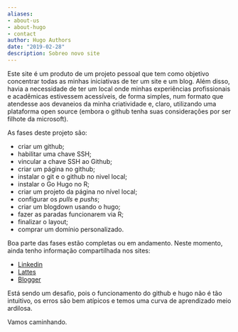 ```yaml
---
aliases:
- about-us
- about-hugo
- contact
author: Hugo Authors
date: "2019-02-28"
description: Sobreo novo site
---
```


Este site é um produto de um projeto pessoal que tem como objetivo concentrar todas as minhas iniciativas de ter um site e um blog. Além disso, havia a necessidade de ter um local onde minhas experiências profissionais e acadêmicas estivessem acessíveis, de forma simples, num formato que atendesse aos devaneios da minha criatividade e, claro, utilizando uma plataforma open source (embora o github tenha suas considerações por ser filhote da microsoft).

As fases deste projeto são:

-   criar um github;
-   habilitar uma chave SSH;
-   vincular a chave SSH ao Github;
-   criar um página no github;
-   instalar o git e o github no nivel local;
-   instalar o Go Hugo no R;
-   criar um projeto da página no nível local;
-   configurar os *pulls* e *pushs*;
-   criar um blogdown usando o hugo;
-   fazer as paradas funcionarem via R;
-   finalizar o layout;
-   comprar um domínio personalizado.

Boa parte das fases estão completas ou em andamento. Neste momento, ainda tenho informação compartilhada nos sites:

-   [Linkedin](https://www.linkedin.com/in/denis-or/)
-   [Lattes](http://lattes.cnpq.br/7838408308841051)
-   [Blogger](https://catoper.blogspot.com)

Está sendo um desafio, pois o funcionamento do github e hugo não é tão intuitivo, os erros são bem atípicos e temos uma curva de aprendizado meio ardilosa.

Vamos caminhando.

